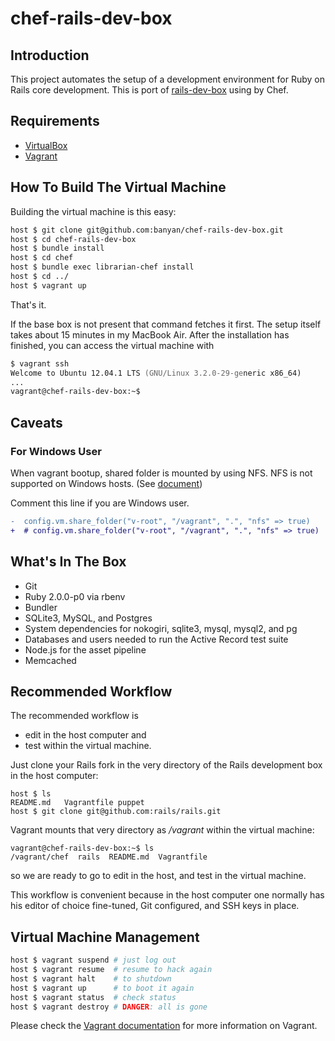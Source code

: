 # chef-rails-dev-box

## Introduction

This project automates the setup of a development environment for Ruby on Rails core development.
This is port of [rails-dev-box](https://github.com/rails/rails-dev-box) using by Chef.

## Requirements

* [VirtualBox](https://www.virtualbox.org)
* [Vagrant](http://vagrantup.com)

## How To Build The Virtual Machine

Building the virtual machine is this easy:

```zsh
host $ git clone git@github.com:banyan/chef-rails-dev-box.git
host $ cd chef-rails-dev-box
host $ bundle install
host $ cd chef
host $ bundle exec librarian-chef install
host $ cd ../
host $ vagrant up
```

That's it.

If the base box is not present that command fetches it first. The setup itself takes about 15 minutes in my MacBook Air. After the installation has finished, you can access the virtual machine with

```zsh
$ vagrant ssh
Welcome to Ubuntu 12.04.1 LTS (GNU/Linux 3.2.0-29-generic x86_64)
...
vagrant@chef-rails-dev-box:~$
```

## Caveats

### For Windows User

When vagrant bootup, shared folder is mounted by using NFS.
NFS is not supported on Windows hosts. (See [document](http://docs-v1.vagrantup.com/v1/docs/nfs.html))

Comment this line if you are Windows user.

```diff
-  config.vm.share_folder("v-root", "/vagrant", ".", "nfs" => true)
+  # config.vm.share_folder("v-root", "/vagrant", ".", "nfs" => true)
```

## What's In The Box

* Git
* Ruby 2.0.0-p0 via rbenv
* Bundler
* SQLite3, MySQL, and Postgres
* System dependencies for nokogiri, sqlite3, mysql, mysql2, and pg
* Databases and users needed to run the Active Record test suite
* Node.js for the asset pipeline
* Memcached

## Recommended Workflow

The recommended workflow is

* edit in the host computer and
* test within the virtual machine.

Just clone your Rails fork in the very directory of the Rails development box in the host computer:

```
host $ ls
README.md   Vagrantfile puppet
host $ git clone git@github.com:rails/rails.git
```

Vagrant mounts that very directory as _/vagrant_ within the virtual machine:

```
vagrant@chef-rails-dev-box:~$ ls
/vagrant/chef  rails  README.md  Vagrantfile
```

so we are ready to go to edit in the host, and test in the virtual machine.

This workflow is convenient because in the host computer one normally has his editor of choice fine-tuned, Git configured, and SSH keys in place.

## Virtual Machine Management

```zsh
host $ vagrant suspend # just log out
host $ vagrant resume  # resume to hack again
host $ vagrant halt    # to shutdown
host $ vagrant up      # to boot it again
host $ vagrant status  # check status
host $ vagrant destroy # DANGER: all is gone
```

Please check the [Vagrant documentation](http://vagrantup.com/v1/docs/index.html) for more information on Vagrant.
